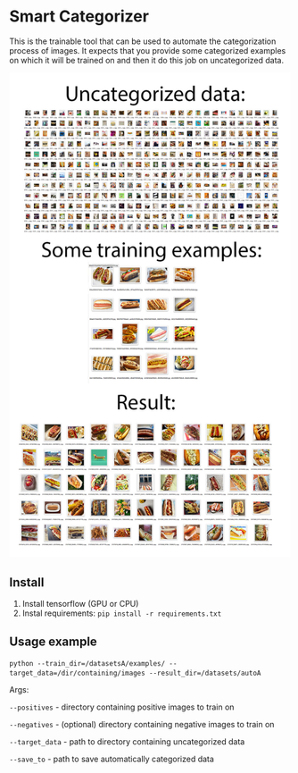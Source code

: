 # Smart Categorizer
This is the trainable tool that can be used to automate the categorization process of images. It expects that you provide some categorized examples on which it will be trained on and then it do this job on uncategorized data. 

![screenshot](images/example.jpg)

## Install
1. Install tensorflow (GPU or CPU)
2. Instal requirements: `pip install -r requirements.txt`

## Usage example

```python --train_dir=/datasetsA/examples/ --target_data=/dir/containing/images --result_dir=/datasets/autoA```

Args:

`--positives` - directory containing positive images to train on

`--negatives` - (optional) directory containing negative images to train on

`--target_data` - path to directory containing uncategorized data

`--save_to` - path to save automatically categorized data
